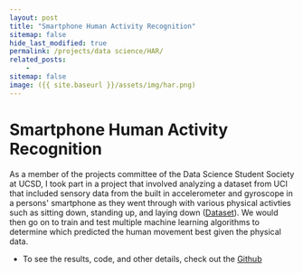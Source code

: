 ```yaml
---
layout: post
title: "Smartphone Human Activity Recognition"
sitemap: false
hide_last_modified: true
permalink: /projects/data science/HAR/
related_posts:
    -
sitemap: false
image: ({{ site.baseurl }}/assets/img/har.png)
---
```


# Smartphone Human Activity Recognition
As a member of the projects committee of the Data Science Student Society at UCSD, I took part in a project that involved analyzing a dataset from UCI that included sensory data from the built in accelerometer and gyroscope in a persons' smartphone as they went through with various physical activties such as sitting down, standing up, and laying down ([Dataset](https://archive.ics.uci.edu/dataset/240/human+activity+recognition+using+smartphones)). We would then go on to train and test multiple machine learning algorithms to determine which predicted the human movement best given the physical data.

- To see the results, code, and other details, check out the [Github](https://github.com/amhurtad/DS3-Human-Phone-Activity)

